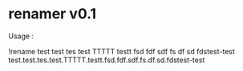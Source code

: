 # renamer v0.1
Usage :

<user> !rename test test tes test TTTTT testt fsd fdf sdf fs df sd fdstest-test
<bot> test.test.tes.test.TTTTT.testt.fsd.fdf.sdf.fs.df.sd.fdstest-test
